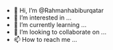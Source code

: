 - 👋 Hi, I’m @Rahmanhabiburqatar
- 👀 I’m interested in ...
- 🌱 I’m currently learning ...
- 💞️ I’m looking to collaborate on ...
- 📫 How to reach me ...

<!---
Rahmanhabiburqatar/Rahmanhabiburqatar is a ✨ special ✨ repository because its `README.md` (this file) appears on your GitHub profile.
You can click the Preview link to take a look at your changes.
--->
